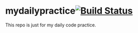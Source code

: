 # mydailypractice[![Build Status](https://travis-ci.com/MrKingHH/mydailypractice.svg?branch=master)](https://travis-ci.com/MrKingHH/mydailypractice)
This repo is  just for my daily code practice.

